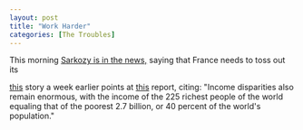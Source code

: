 ```yaml
---
layout: post
title: "Work Harder"
categories: [The Troubles]
---
```

This morning <a href="http://edition.cnn.com/2007/WORLD/europe/09/19/sarkozy.reforms.ap/index.html">Sarkozy is in the news,</a> saying that France needs to toss out its 

<a href="http://ap.google.com/article/ALeqM5ibtKVH7KhymCrw7K7muvxxOQJMNw">this</a> story a week earlier points at <a href="http://www.millennium-project.org/millennium/sof2007.html">this</a> report, citing: "Income disparities also remain enormous, with the income of the 225 richest people of the world equaling that of the poorest 2.7 billion, or 40 percent of the world's population."


